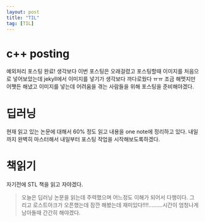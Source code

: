 ```yaml
---
layout: post
title: "TIL"
tag: [TIL]
---
```

# c++ posting
예외처리 포스팅 완료!
생각보다 이번 포스팅은 오래걸렸고 포스팅할때 이미지를 처음으로 넣어보았는데
jekyll에서 이미지를 넣기가 생각보다 까다로웠다 ㅠㅠ
조금 해멧지만 어쨋든 해냈고 이미지를 넣는데 어려움을 겪는 사람들을 위해 포스팅을 준비해야겠다.
# 딥러닝
현재 읽고 있는 논문에 대해서 60% 정도 읽고 내용을 one note에 정리하고 있다. 내일까지 완벽히 마스터해서 내일부터 포스팅 작업을 시작해보도록하겠다.

# 책읽기
자기전에 STL 책을 읽고 자야겠다.

> 오늘은 딥러닝 논문을 읽는데 주력했으며 어느정도 이해가 되어서 다행이다. 그리고 로스트아크가 오픈했는데 잠깐 해봤는데 재미있다!!!!.........시간이 엄청나게 남아돌때 간간히 해야겠다.